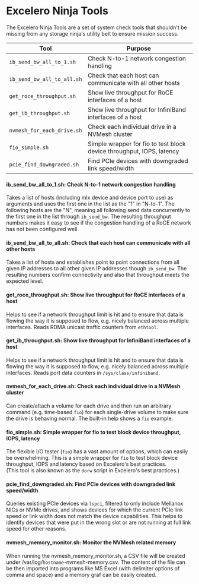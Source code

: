 # Excelero Ninja Tools

The Excelero Ninja Tools are a set of system check tools that shouldn't be missing from any storage ninja's utility belt to ensure mission success.

Tool | Purpose
------------ | -------------
`ib_send_bw_all_to_1.sh` | Check N-to-1 network congestion handling
`ib_send_bw_all_to_all.sh` | Check that each host can communicate with all other hosts
`get_roce_throughput.sh` | Show live throughput for RoCE interfaces of a host
`get_ib_throughput.sh` | Show live throughput for InfiniBand interfaces of a host
`nvmesh_for_each_drive.sh` | Check each individual drive in a NVMesh cluster
`fio_simple.sh` | Simple wrapper for fio to test block device throughput, IOPS, latency
`pcie_find_downgraded.sh`| Find PCIe devices with downgraded link speed/width

#### ib_send_bw_all_to_1.sh: Check N-to-1 network congestion handling
Takes a list of hosts (including mlx device and device port to use) as arguments and uses the first one in the list as the "1" in "N-to-1". The following hosts are the "N", meaning all following send data concurrently to the first one in the list through `ib_send_bw`. The resulting throughput numbers makes it easy to see if the congestion handling of a RoCE network has not been configured well.
#### ib_send_bw_all_to_all.sh: Check that each host can communicate with all other hosts
Takes a list of hosts and establishes point to point connections from all given IP addresses to all other given IP addresses though `ib_send_bw`. The resulting numbers confirm connectivity and also that throughput meets the expected level.
#### get_roce_throughput.sh: Show live throughput for RoCE interfaces of a host
Helps to see if a network throughput limit is hit and to ensure that data is flowing the way it is supposed to flow, e.g. nicely balanced across multiple interfaces. Reads RDMA unicast traffic counters from `ethtool`.
#### get_ib_throughput.sh: Show live throughput for InfiniBand interfaces of a host
Helps to see if a network throughput limit is hit and to ensure that data is flowing the way it is supposed to flow, e.g. nicely balanced across multiple interfaces. Reads port data counters in `/sys/class/infiniband`.
#### nvmesh_for_each_drive.sh: Check each individual drive in a NVMesh cluster
Can create/attach a volume for each drive and then run an arbitrary command (e.g. time-based `fio`) for each single-drive volume to make sure the drive is behaving normal. The built-in help shows a `fio` example.
#### fio_simple.sh: Simple wrapper for fio to test block device throughput, IOPS, latency
The flexible I/O tester (`fio`) has a vast amount of options, which can easily be overwhelming. This is a simple wrapper for `fio` to test block device throughput, IOPS and latency based on Excelero's best practices.  
(This tool is also known as the `dorw` script in Excelero's best practices.)
#### pcie_find_downgraded.sh: Find PCIe devices with downgraded link speed/width
Queries existing PCIe devices via `lspci`, filtered to only include Mellanox NICs or NVMe drives, and shows devices for which the current PCIe link speed or link width does not match the device capabilities. This helps to identify devices that were put in the wrong slot or are not running at full link speed for other reasons.
#### nvmesh_memory_monitor.sh: Monitor the NVMesh related memory 
When running the nvmesh_memory_monitor.sh, a CSV file will be created under /var/log/`hostname`-nvmesh-memory.csv. The content of the file can be then imported into programs like MS Excel (with delimiter options of comma and space) and a memory graf can be easily created.
